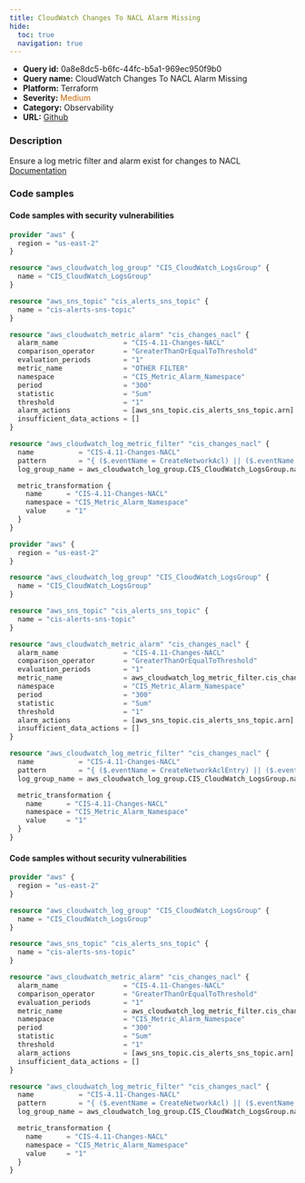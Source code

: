 ```yaml
---
title: CloudWatch Changes To NACL Alarm Missing
hide:
  toc: true
  navigation: true
---
```


<style>
  .highlight .hll {
    background-color: #ff171742;
  }
  .md-content {
    max-width: 1100px;
    margin: 0 auto;
  }
</style>

-   **Query id:** 0a8e8dc5-b6fc-44fc-b5a1-969ec950f9b0
-   **Query name:** CloudWatch Changes To NACL Alarm Missing
-   **Platform:** Terraform
-   **Severity:** <span style="color:#C60">Medium</span>
-   **Category:** Observability
-   **URL:** [Github](https://github.com/Checkmarx/kics/tree/master/assets/queries/terraform/aws/cloudwatch_changes_to_nacl_alarm_missing)

### Description
Ensure a log metric filter and alarm exist for changes to NACL<br>
[Documentation](https://registry.terraform.io/providers/hashicorp/aws/latest/docs/resources/cloudwatch_log_metric_filter#pattern)

### Code samples
#### Code samples with security vulnerabilities
```tf title="Positive test num. 1 - tf file" hl_lines="1"
provider "aws" {
  region = "us-east-2"
}

resource "aws_cloudwatch_log_group" "CIS_CloudWatch_LogsGroup" {
  name = "CIS_CloudWatch_LogsGroup"
}

resource "aws_sns_topic" "cis_alerts_sns_topic" {
  name = "cis-alerts-sns-topic"
}

resource "aws_cloudwatch_metric_alarm" "cis_changes_nacl" {
  alarm_name                = "CIS-4.11-Changes-NACL"
  comparison_operator       = "GreaterThanOrEqualToThreshold"
  evaluation_periods        = "1"
  metric_name               = "OTHER FILTER"
  namespace                 = "CIS_Metric_Alarm_Namespace"
  period                    = "300"
  statistic                 = "Sum"
  threshold                 = "1"
  alarm_actions             = [aws_sns_topic.cis_alerts_sns_topic.arn]
  insufficient_data_actions = []
}

resource "aws_cloudwatch_log_metric_filter" "cis_changes_nacl" {
  name           = "CIS-4.11-Changes-NACL"
  pattern        = "{ ($.eventName = CreateNetworkAcl) || ($.eventName = CreateNetworkAclEntry) || ($.eventName = DeleteNetworkAcl) || ($.eventName = DeleteNetworkAclEntry) || ($.eventName = ReplaceNetworkAclEntry) || ($.eventName = ReplaceNetworkAclAssociation) }"
  log_group_name = aws_cloudwatch_log_group.CIS_CloudWatch_LogsGroup.name

  metric_transformation {
    name      = "CIS-4.11-Changes-NACL"
    namespace = "CIS_Metric_Alarm_Namespace"
    value     = "1"
  }
}

```
```tf title="Positive test num. 2 - tf file" hl_lines="1"
provider "aws" {
  region = "us-east-2"
}

resource "aws_cloudwatch_log_group" "CIS_CloudWatch_LogsGroup" {
  name = "CIS_CloudWatch_LogsGroup"
}

resource "aws_sns_topic" "cis_alerts_sns_topic" {
  name = "cis-alerts-sns-topic"
}

resource "aws_cloudwatch_metric_alarm" "cis_changes_nacl" {
  alarm_name                = "CIS-4.11-Changes-NACL"
  comparison_operator       = "GreaterThanOrEqualToThreshold"
  evaluation_periods        = "1"
  metric_name               = aws_cloudwatch_log_metric_filter.cis_changes_nacl.id
  namespace                 = "CIS_Metric_Alarm_Namespace"
  period                    = "300"
  statistic                 = "Sum"
  threshold                 = "1"
  alarm_actions             = [aws_sns_topic.cis_alerts_sns_topic.arn]
  insufficient_data_actions = []
}

resource "aws_cloudwatch_log_metric_filter" "cis_changes_nacl" {
  name           = "CIS-4.11-Changes-NACL"
  pattern        = "{ ($.eventName = CreateNetworkAclEntry) || ($.eventName = DeleteNetworkAcl) || ($.eventName = DeleteNetworkAclEntry) || ($.eventName = ReplaceNetworkAclEntry) || ($.eventName = ReplaceNetworkAclAssociation) }"
  log_group_name = aws_cloudwatch_log_group.CIS_CloudWatch_LogsGroup.name

  metric_transformation {
    name      = "CIS-4.11-Changes-NACL"
    namespace = "CIS_Metric_Alarm_Namespace"
    value     = "1"
  }
}

```


#### Code samples without security vulnerabilities
```tf title="Negative test num. 1 - tf file"
provider "aws" {
  region = "us-east-2"
}

resource "aws_cloudwatch_log_group" "CIS_CloudWatch_LogsGroup" {
  name = "CIS_CloudWatch_LogsGroup"
}

resource "aws_sns_topic" "cis_alerts_sns_topic" {
  name = "cis-alerts-sns-topic"
}

resource "aws_cloudwatch_metric_alarm" "cis_changes_nacl" {
  alarm_name                = "CIS-4.11-Changes-NACL"
  comparison_operator       = "GreaterThanOrEqualToThreshold"
  evaluation_periods        = "1"
  metric_name               = aws_cloudwatch_log_metric_filter.cis_changes_nacl.id
  namespace                 = "CIS_Metric_Alarm_Namespace"
  period                    = "300"
  statistic                 = "Sum"
  threshold                 = "1"
  alarm_actions             = [aws_sns_topic.cis_alerts_sns_topic.arn]
  insufficient_data_actions = []
}

resource "aws_cloudwatch_log_metric_filter" "cis_changes_nacl" {
  name           = "CIS-4.11-Changes-NACL"
  pattern        = "{ ($.eventName = CreateNetworkAcl) || ($.eventName = CreateNetworkAclEntry) || ($.eventName = DeleteNetworkAcl) || ($.eventName = DeleteNetworkAclEntry) || ($.eventName = ReplaceNetworkAclEntry) || ($.eventName = ReplaceNetworkAclAssociation) }"
  log_group_name = aws_cloudwatch_log_group.CIS_CloudWatch_LogsGroup.name

  metric_transformation {
    name      = "CIS-4.11-Changes-NACL"
    namespace = "CIS_Metric_Alarm_Namespace"
    value     = "1"
  }
}

```
